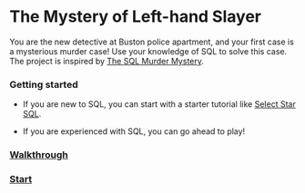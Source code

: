 # The Mystery of Left-hand Slayer

You are the new detective at Buston police apartment, and your first case is a mysterious
murder case! Use your knowledge of SQL to solve this case. The project is inspired by [The SQL Murder Mystery](https://mystery.knightlab.com/).

### Getting started

* If you are new to SQL, you can start with a starter tutorial like [Select Star SQL](https://selectstarsql.com/).

* If you are experienced with SQL, you can go ahead to play!

### [Walkthrough](./src/solution.sql)

### [Start](https://murder-game-vivi.vercel.app/)